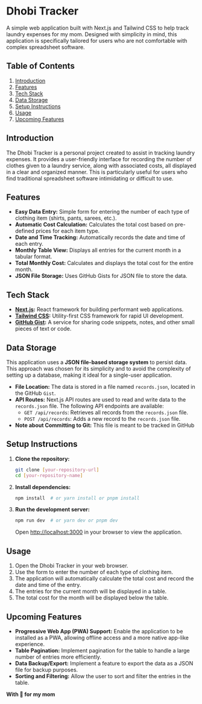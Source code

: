 # Dhobi Tracker

A simple web application built with Next.js and Tailwind CSS to help track laundry expenses for my mom. Designed with simplicity in mind, this application is specifically tailored for users who are not comfortable with complex spreadsheet software.

## Table of Contents

1.  [Introduction](#introduction)
2.  [Features](#features)
3.  [Tech Stack](#tech-stack)
4.  [Data Storage](#data-storage)
5.  [Setup Instructions](#setup-instructions)
6.  [Usage](#usage)
7.  [Upcoming Features](#upcoming-features)

## Introduction

The Dhobi Tracker is a personal project created to assist in tracking laundry expenses. It provides a user-friendly interface for recording the number of clothes given to a laundry service, along with associated costs, all displayed in a clear and organized manner. This is particularly useful for users who find traditional spreadsheet software intimidating or difficult to use.

## Features

- **Easy Data Entry:** Simple form for entering the number of each type of clothing item (shirts, pants, sarees, etc.).
- **Automatic Cost Calculation:** Calculates the total cost based on pre-defined prices for each item type.
- **Date and Time Tracking:** Automatically records the date and time of each entry.
- **Monthly Table View:** Displays all entries for the current month in a tabular format.
- **Total Monthly Cost:** Calculates and displays the total cost for the entire month.
- **JSON File Storage:** Uses GitHub Gists for JSON file to store the data.

## Tech Stack

- **[Next.js](https://nextjs.org/):** React framework for building performant web applications.
- **[Tailwind CSS](https://tailwindcss.com/):** Utility-first CSS framework for rapid UI development.
- **[GitHub Gist](https://gist.github.com/):**  A service for sharing code snippets, notes, and other small pieces of text or code.

## Data Storage

This application uses a **JSON file-based storage system** to persist data. This approach was chosen for its simplicity and to avoid the complexity of setting up a database, making it ideal for a single-user application.

- **File Location:** The data is stored in a file named `records.json`, located in the GitHub `Gist`.
- **API Routes:** Next.js API routes are used to read and write data to the `records.json` file. The following API endpoints are available:
  - `GET /api/records`: Retrieves all records from the `records.json` file.
  - `POST /api/records`: Adds a new record to the `records.json` file.
- **Note about Committing to Git:** This file is meant to be tracked in GitHub

## Setup Instructions

1.  **Clone the repository:**

    ```bash
    git clone [your-repository-url]
    cd [your-repository-name]
    ```

2.  **Install dependencies:**

    ```bash
    npm install  # or yarn install or pnpm install
    ```

3.  **Run the development server:**

    ```bash
    npm run dev  # or yarn dev or pnpm dev
    ```

    Open [http://localhost:3000](http://localhost:3000) in your browser to view the application.

## Usage

1.  Open the Dhobi Tracker in your web browser.
2.  Use the form to enter the number of each type of clothing item.
3.  The application will automatically calculate the total cost and record the date and time of the entry.
4.  The entries for the current month will be displayed in a table.
5.  The total cost for the month will be displayed below the table.

## Upcoming Features

- **Progressive Web App (PWA) Support:** Enable the application to be installed as a PWA, allowing offline access and a more native app-like experience.
- **Table Pagination:** Implement pagination for the table to handle a large number of entries more efficiently.
- **Data Backup/Export:** Implement a feature to export the data as a JSON file for backup purposes.
- **Sorting and Filtering:** Allow the user to sort and filter the entries in the table.

**With 💖 for my mom**
